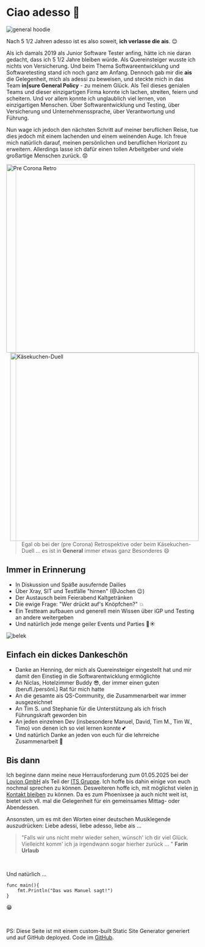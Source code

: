 # Ciao adesso 👋

![general hoodie](/images/hoodie.PNG)

Nach 5 1/2 Jahren adesso ist es also soweit, **ich verlasse die ais**. 😌

Als ich damals 2019 als Junior Software Tester anfing, hätte ich nie daran gedacht, dass ich 5 1/2 Jahre bleiben würde. Als Quereinsteiger wusste ich nichts von Versicherung. Und beim Thema Softwareentwicklung und Softwaretesting stand ich noch ganz am Anfang. Dennoch gab mir die **ais** die Gelegenheit, mich als adessi zu beweisen, und steckte mich in das Team **in|sure General Policy** - zu meinem Glück. 
Als Teil dieses genialen Teams und dieser einzigartigen Firma konnte ich lachen, streiten, feiern und scheitern. Und vor allem konnte ich unglaublich viel lernen, von einzigartigen Menschen. Über Softwarentwicklung und Testing, über Versicherung und Unternehmenssprache, über Verantwortung und Führung.

Nun wage ich jedoch den nächsten Schritt auf meiner beruflichen Reise, tue dies jedoch mit einem lachenden und einem weinenden Auge. Ich freue mich natürlich darauf, meinen persönlichen und beruflichen Horizont zu erweitern. Allerdings lasse ich dafür einen tollen Arbeitgeber und viele großartige Menschen zurück. 😟

<img align="left" alt="Pre Corona Retro" src="/images/retro.PNG" width="494px" /> <img align="right" alt="Käsekuchen-Duell" src="/images/kuchen.PNG" width="494px" />

> Egal ob bei der (pre Corona) Retrospektive oder beim Käsekuchen-Duell ... es ist in **General** immer etwas ganz Besonderes 😄


## Immer in Erinnerung

- In Diskussion und Späße ausufernde Dailies 
- Über Xray, SIT und Testfälle "hirnen" (@Jochen 😉)
- Der Austausch beim Feierabend Kaltgetränken
- Die ewige Frage: "Wer drückt auf's Knöpfchen?" 💥
- Ein Testteam aufbauen und generell mein Wissen über iGP und Testing an andere weitergeben
- Und natürlich jede menge geiler Events und Parties 🌴☀️ 

![belek](/images/party.PNG)

## Einfach ein dickes Dankeschön

- Danke an Henning, der mich als Quereinsteiger eingestellt hat und mir damit den Einstieg in die Softwarentwicklung ermöglichte
- An Niclas, Hotelzimmer Buddy 😎, der immer einen guten (berufl./persönl.) Rat für mich hatte 
- An die gesamte ais QS-Community, die Zusammenarbeit war immer ausgezeichnet
- An Tim S. und Stephanie für die Unterstützung als ich frisch Führungskraft geworden bin
- An jeden einzelnen Dev (insbesondere Manuel, David, Tim M., Tim W., Timo) von denen ich so viel lernen konnte 💕
- Und natürlich Danke an jeden von euch für die lehrreiche Zusammenarbeit 🙏

## Bis dann

Ich beginne dann meine neue Herrausforderung zum 01.05.2025 bei der [Lovion GmbH](https://lovion.de/) als Teil der [ITS Gruppe](https://its-service.de/). Ich hoffe bis dahin einige von euch nochmal sprechen zu können. Desweiteren hoffe ich, mit möglichst vielen [in Kontakt bleiben](/contact) zu können. Da es zum Phoenixsee ja auch nicht weit ist, bietet sich vll. mal die Gelegenheit für ein gemeinsames Mittag- oder Abendessen.

Ansonsten, um es mit den Worten einer deutschen Musiklegende auszudrücken:
Liebe adessi, liebe adesso, liebe ais ... 

> "Falls wir uns nicht mehr wieder sehen, wünsch' ich dir viel Glück. Vielleicht komm' ich ja irgendwann sogar hierher zurück ... "
> **Farin Urlaub**

</br>

Und natürlich ...

```
func main(){
    fmt.Println("Das was Manuel sagt!")
}
```

😁

</br>

PS: Diese Seite ist mit einem custom-built Static Site Generator generiert und auf GitHub deployed. Code im [GitHub](https://github.com/fmichalzik/ssg).